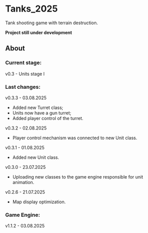 # Tanks_2025
Tank shooting game with terrain destruction.


**Project still under development**


## About

### Current stage:
v0.3 - Units stage I

### Last changes:
v0.3.3 - 03.08.2025

* Added new Turret class;
* Units now have a gun turret;
* Added player control of the turret.

v0.3.2 - 02.08.2025

* Player control mechanism was connected to new Unit class.

v0.3.1 - 01.08.2025

* Added new Unit class.

v0.3.0 - 23.07.2025

* Uploading new classes to the game engine responsible for unit animation.

v0.2.6 - 21.07.2025

* Map display optimization.


### Game Engine:
v1.1.2 - 03.08.2025


